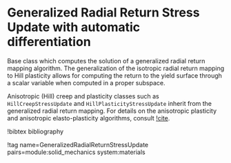 # Generalized Radial Return Stress Update with automatic differentiation

Base class which computes the solution of a generalized radial return mapping algorithm.
The generalization of the isotropic radial return mapping to Hill plasticity allows for
computing the return to the yield surface through a scalar variable when computed
in a proper subspace.

Anisotropic (Hill) creep and plasticity classes such as `HillCreepStressUpdate` and
`HillPlasticityStressUpdate` inherit from the generalized radial return mapping. For
details on the anisotropic plasticity and anisotropic elasto-plasticity algorithms, consult
[!cite](versino2018generalized).

!bibtex bibliography

!tag name=GeneralizedRadialReturnStressUpdate pairs=module:solid_mechanics system:materials
